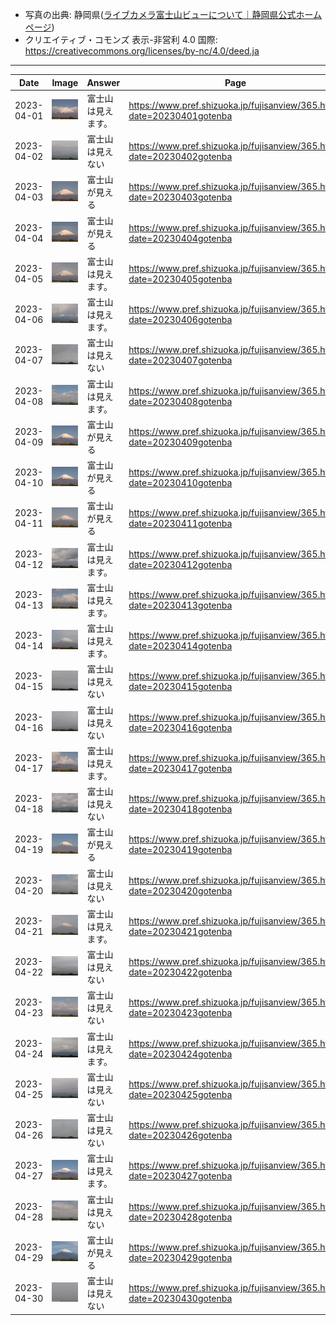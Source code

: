 - 写真の出典: 静岡県([ライブカメラ富士山ビューについて｜静岡県公式ホームページ](https://www.pref.shizuoka.jp/fujisanview/1044916.html))
- クリエイティブ・コモンズ 表示-非営利 4.0 国際: https://creativecommons.org/licenses/by-nc/4.0/deed.ja
---
| Date | Image | Answer | Page |
| --- | --- | --- | --- |
| 2023-04-01 | ![](../images/20230401.jpeg) |  富士山は見えます。  | https://www.pref.shizuoka.jp/fujisanview/365.html?date=20230401gotenba |
| 2023-04-02 | ![](../images/20230402.jpeg) |  富士山は見えない  | https://www.pref.shizuoka.jp/fujisanview/365.html?date=20230402gotenba |
| 2023-04-03 | ![](../images/20230403.jpeg) |  富士山が見える  | https://www.pref.shizuoka.jp/fujisanview/365.html?date=20230403gotenba |
| 2023-04-04 | ![](../images/20230404.jpeg) |  富士山が見える  | https://www.pref.shizuoka.jp/fujisanview/365.html?date=20230404gotenba |
| 2023-04-05 | ![](../images/20230405.jpeg) |  富士山は見えます。  | https://www.pref.shizuoka.jp/fujisanview/365.html?date=20230405gotenba |
| 2023-04-06 | ![](../images/20230406.jpeg) |  富士山は見えます。  | https://www.pref.shizuoka.jp/fujisanview/365.html?date=20230406gotenba |
| 2023-04-07 | ![](../images/20230407.jpeg) |  富士山は見えない  | https://www.pref.shizuoka.jp/fujisanview/365.html?date=20230407gotenba |
| 2023-04-08 | ![](../images/20230408.jpeg) |  富士山は見えます。  | https://www.pref.shizuoka.jp/fujisanview/365.html?date=20230408gotenba |
| 2023-04-09 | ![](../images/20230409.jpeg) |  富士山が見える  | https://www.pref.shizuoka.jp/fujisanview/365.html?date=20230409gotenba |
| 2023-04-10 | ![](../images/20230410.jpeg) |  富士山が見える  | https://www.pref.shizuoka.jp/fujisanview/365.html?date=20230410gotenba |
| 2023-04-11 | ![](../images/20230411.jpeg) |  富士山が見える  | https://www.pref.shizuoka.jp/fujisanview/365.html?date=20230411gotenba |
| 2023-04-12 | ![](../images/20230412.jpeg) |  富士山は見えます。  | https://www.pref.shizuoka.jp/fujisanview/365.html?date=20230412gotenba |
| 2023-04-13 | ![](../images/20230413.jpeg) |  富士山は見えます。  | https://www.pref.shizuoka.jp/fujisanview/365.html?date=20230413gotenba |
| 2023-04-14 | ![](../images/20230414.jpeg) |  富士山は見えます。  | https://www.pref.shizuoka.jp/fujisanview/365.html?date=20230414gotenba |
| 2023-04-15 | ![](../images/20230415.jpeg) |  富士山は見えない  | https://www.pref.shizuoka.jp/fujisanview/365.html?date=20230415gotenba |
| 2023-04-16 | ![](../images/20230416.jpeg) |  富士山は見えない  | https://www.pref.shizuoka.jp/fujisanview/365.html?date=20230416gotenba |
| 2023-04-17 | ![](../images/20230417.jpeg) |  富士山は見えます。  | https://www.pref.shizuoka.jp/fujisanview/365.html?date=20230417gotenba |
| 2023-04-18 | ![](../images/20230418.jpeg) |  富士山は見えない  | https://www.pref.shizuoka.jp/fujisanview/365.html?date=20230418gotenba |
| 2023-04-19 | ![](../images/20230419.jpeg) |  富士山が見える  | https://www.pref.shizuoka.jp/fujisanview/365.html?date=20230419gotenba |
| 2023-04-20 | ![](../images/20230420.jpeg) |  富士山は見えない  | https://www.pref.shizuoka.jp/fujisanview/365.html?date=20230420gotenba |
| 2023-04-21 | ![](../images/20230421.jpeg) |  富士山は見えます。  | https://www.pref.shizuoka.jp/fujisanview/365.html?date=20230421gotenba |
| 2023-04-22 | ![](../images/20230422.jpeg) |  富士山は見えない  | https://www.pref.shizuoka.jp/fujisanview/365.html?date=20230422gotenba |
| 2023-04-23 | ![](../images/20230423.jpeg) |  富士山は見えない  | https://www.pref.shizuoka.jp/fujisanview/365.html?date=20230423gotenba |
| 2023-04-24 | ![](../images/20230424.jpeg) |  富士山は見えます。  | https://www.pref.shizuoka.jp/fujisanview/365.html?date=20230424gotenba |
| 2023-04-25 | ![](../images/20230425.jpeg) |  富士山は見えない  | https://www.pref.shizuoka.jp/fujisanview/365.html?date=20230425gotenba |
| 2023-04-26 | ![](../images/20230426.jpeg) |  富士山は見えない  | https://www.pref.shizuoka.jp/fujisanview/365.html?date=20230426gotenba |
| 2023-04-27 | ![](../images/20230427.jpeg) |  富士山は見えます。  | https://www.pref.shizuoka.jp/fujisanview/365.html?date=20230427gotenba |
| 2023-04-28 | ![](../images/20230428.jpeg) |  富士山は見えない  | https://www.pref.shizuoka.jp/fujisanview/365.html?date=20230428gotenba |
| 2023-04-29 | ![](../images/20230429.jpeg) |  富士山が見える  | https://www.pref.shizuoka.jp/fujisanview/365.html?date=20230429gotenba |
| 2023-04-30 | ![](../images/20230430.jpeg) |  富士山は見えない  | https://www.pref.shizuoka.jp/fujisanview/365.html?date=20230430gotenba |
